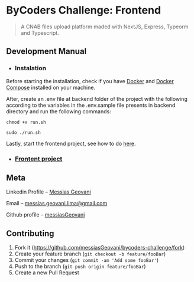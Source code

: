 # ByCoders Challenge: Frontend
> A CNAB files upload platform maded with NextJS, Express, Typeorm and Typescript.

## Development Manual

* ### Instalation

Before starting the installation, check if you have [Docker](https://www.docker.com/) and [Docker Compose](https://docs.docker.com/compose/) installed on your machine.

After, create an .env file at backend folder of the project with the following according to the variables in the .env.sample file presents in backend directory and run the following commands:

```
chmod +x run.sh
```

```
sudo ./run.sh
```

Lastly, start the frontend project, see how to do [here](./frontend/README.md).

* ### [Frontent project](./frontend)

## Meta

Linkedin Profile – [Messias Geovani](https://www.linkedin.com/in/messias-geovani-00125416a?lipi=urn%3Ali%3Apage%3Ad_flagship3_profile_view_base_contact_details%3BGnSoFwiETD%2BtGrv4dF9mSw%3D%3D) 

Email – messias.geovani.lima@gmail.com

Github profile – [messiasGeovani](https://github.com/messiasGeovani)

## Contributing

1. Fork it (<https://github.com/messiasGeovani/bycoders-challenge/fork>)
2. Create your feature branch (`git checkout -b feature/fooBar`)
3. Commit your changes (`git commit -am 'Add some fooBar'`)
4. Push to the branch (`git push origin feature/fooBar`)
5. Create a new Pull Request
